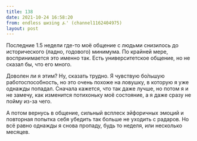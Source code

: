```yaml
---
title: 138
date: 2021-10-24 16:58:20
from: endless шизing ⍼' (channel1162404975)
layout: post
---
```


Последние 1.5 недели где-то моё общение с людьми снизилось до исторического (ладно, годового) минимума. По крайней мере, воспринимается это именно так.
Есть университетское общение, но не сказал бы, что его много. 

Доволен ли я этим? Ну, сказать трудно. Я чувствую бо́льшую работоспособность, но это очень похоже на ловушку, в которую я уже однажды попадал. Сначала кажется, что так даже лучше, но потом я и не замечу, как изменится потихоньку моё состояние, а я даже сразу не пойму из-за чего.

А потом вернусь в общение, сильный всплеск эйфоричных эмоций и повторная попытка себя убедить так больше не уходить с радаров. Но всё равно однажды я снова пропаду, будь то неделя, или несколько месяцев.
